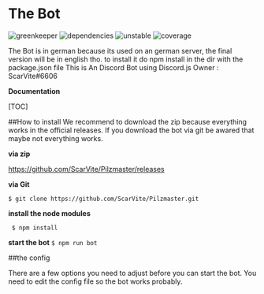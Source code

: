 
# The Bot
![greenkeeper](https://badges.greenkeeper.io/ScarVite/Pilzmaster.svg) ![dependencies](https://david-dm.org/ScarVite/Pilzmaster.svg) ![unstable](https://img.shields.io/badge/build-unstable-yellow) ![coverage](https://img.shields.io/badge/coverage-50%25-yellowgreen)

The Bot is in german because its used on an german server, the final version will be in english tho. to install it do npm install in the dir with the package.json file This is An Discord Bot using Discord.js Owner : ScarVite#6606

**Documentation**


[TOC]

##How to install
We recommend to download the zip because everything works in the official releases. If you download the bot via git be awared that maybe not everything works.

**via zip**

https://github.com/ScarVite/Pilzmaster/releases

**via Git**

`$ git clone https://github.com/ScarVite/Pilzmaster.git`

**install the node modules**

` $ npm install`

**start the bot** 
`$ npm run bot`

##the config

There are a few options you need to adjust before you can start the bot. 
You need to edit the config file so the bot works probably.
